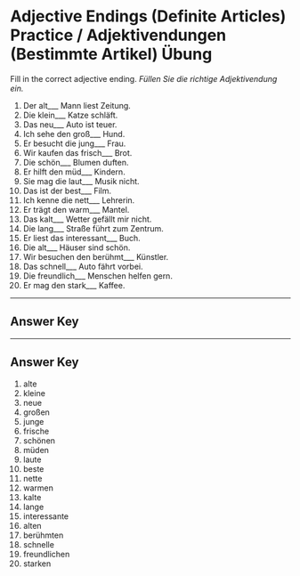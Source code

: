 # Adjective Endings (Definite Articles) Practice / Adjektivendungen (Bestimmte Artikel) Übung

Fill in the correct adjective ending.
*Füllen Sie die richtige Adjektivendung ein.*

1. Der alt___ Mann liest Zeitung.
2. Die klein___ Katze schläft.
3. Das neu___ Auto ist teuer.
4. Ich sehe den groß___ Hund.
5. Er besucht die jung___ Frau.
6. Wir kaufen das frisch___ Brot.
7. Die schön___ Blumen duften.
8. Er hilft den müd___ Kindern.
9. Sie mag die laut___ Musik nicht.
10. Das ist der best___ Film.
11. Ich kenne die nett___ Lehrerin.
12. Er trägt den warm___ Mantel.
13. Das kalt___ Wetter gefällt mir nicht.
14. Die lang___ Straße führt zum Zentrum.
15. Er liest das interessant___ Buch.
16. Die alt___ Häuser sind schön.
17. Wir besuchen den berühmt___ Künstler.
18. Das schnell___ Auto fährt vorbei.
19. Die freundlich___ Menschen helfen gern.
20. Er mag den stark___ Kaffee.

---

## Answer Key

---
## Answer Key

1. alte
2. kleine
3. neue
4. großen
5. junge
6. frische
7. schönen
8. müden
9. laute
10. beste
11. nette
12. warmen
13. kalte
14. lange
15. interessante
16. alten
17. berühmten
18. schnelle
19. freundlichen
20. starken
